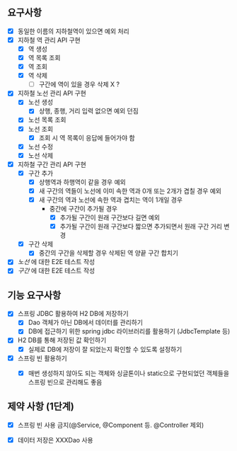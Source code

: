 ## 요구사항

- [X] 동일한 이름의 지하철역이 있으면 예외 처리
- [X] 지하철 역 관리 API 구현
    - [X] 역 생성
    - [X] 역 목록 조회
    - [X] 역 조회
    - [X] 역 삭제
      - [ ] 구간에 역이 있을 경우 삭제 X ?
- [X] 지하철 노선 관리 API 구현
    - [X] 노선 생성
      - [X] 상행, 종행, 거리 입력 없으면 예외 던짐
    - [X] 노선 목록 조회
    - [X] 노선 조회
      - [X] 조회 시 역 목록이 응답에 들어가야 함
    - [X] 노선 수정
    - [X] 노선 삭제
- [X] 지하철 구간 관리 API 구현
  - [X] 구간 추가
      - [X] 상행역과 하행역이 같을 경우 예외
      - [X] 새 구간의 역들이 노선에 이미 속한 역과 0개 또는 2개가 겹칠 경우 예외
      - [X] 새 구간의 역과 노선에 속한 역과 겹치는 역이 1개일 경우
        - 중간에 구간이 추가될 경우
          - [X] 추가될 구간이 원래 구간보다 길면 예외
          - [X] 추가될 구간이 원래 구간보다 짧으면 추가되면서 원래 구간 거리 변경
  - [X] 구간 삭제
    - [X] 중간의 구간을 삭제할 경우 삭제된 역 양끝 구간 합치기

- [X] *노선* 에 대한 E2E 테스트 작성
- [X] *구간* 에 대한 E2E 테스트 작성

## 기능 요구사항

- [x] 스프링 JDBC 활용하여 H2 DB에 저장하기
    - [x] Dao 객체가 아닌 DB에서 데이터를 관리하기
    - [x] DB에 접근하기 위한 spring jdbc 라이브러리를 활용하기 (JdbcTemplate 등)
- [x] H2 DB를 통해 저장된 값 확인하기
    - [x] 실제로 DB에 저장이 잘 되었는지 확인할 수 있도록 설정하기
- [x] 스프링 빈 활용하기
    - [x] 매번 생성하지 않아도 되는 객체와 싱글톤이나 static으로 구현되었던 객체들을 스프링 빈으로 관리해도 좋음


## 제약 사항 (1단계)

- [X] 스프링 빈 사용 금지(@Service, @Component 등. @Controller 제외)
- [X] 데이터 저장은 XXXDao 사용

